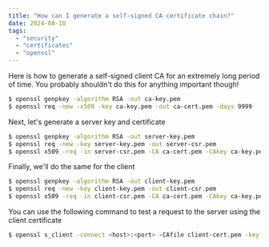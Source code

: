 ```yaml
---
title: "How can I generate a self-signed CA certificate chain?"
date: 2024-08-10
tags:
  - "security"
  - "certificates"
  - "openssl"
---
```


Here is how to generate a self-signed client CA for an extremely long period of time. You probably shouldn't do this for anything important though!

```bash
$ openssl genpkey -algorithm RSA -out ca-key.pem
$ openssl req -new -x509 -key ca-key.pem -out ca-cert.pem -days 9999
```

Next, let's generate a server key and certificate

```bash
$ openssl genpkey -algorithm RSA -out server-key.pem
$ openssl req -new -key server-key.pem -out server-csr.pem
$ openssl x509 -req -in server-csr.pem -CA ca-cert.pem -CAkey ca-key.pem -out server-cert.pem -CAcreateserial -days 9999
```

Finally, we'll do the same for the client

```bash
$ openssl genpkey -algorithm RSA -out client-key.pem
$ openssl req -new -key client-key.pem -out client-csr.pem
$ openssl x509 -req -in client-csr.pem -CA ca-cert.pem -CAkey ca-key.pem -out client-cert.pem -CAcreateserial -days 9999
```

You can use the following command to test a request to the server using the client certificate

```bash
$ openssl s_client -connect <host>:<port> -CAfile client-cert.pem -key client-key.key
```
